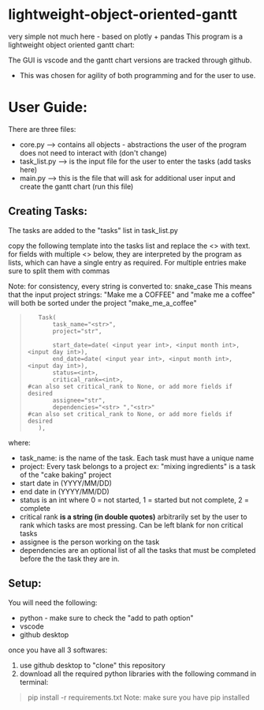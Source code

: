 # lightweight-object-oriented-gantt

very simple not much here - based on plotly + pandas
This program is a lightweight object oriented gantt chart:

The GUI is vscode and the gantt chart versions are tracked through github.
- This was chosen for agility of both programming and for the user to use.

# User Guide:

There are three files:
- core.py --> contains all objects - abstractions the user of the program does not need to interact with (don't change)
- task_list.py --> is the input file for the user to enter the tasks (add tasks here)
- main.py --> this is the file that will ask for additional user input and create the gantt chart (run this file)

## Creating Tasks:
The tasks are added to the "tasks" list in task_list.py

copy the following template into the tasks list and replace the <> with text.
for fields with multiple <> below, they are interpreted by the program as lists, which can have a single entry as required. For multiple entries make sure to split them with commas

Note: for consistency, every string is converted to: snake_case
This means that the input project strings: "Make   me  a COFFEE" and "make me a coffee" will both be sorted under the project "make_me_a_coffee"

>        Task(
>            task_name="<str>",
>            project="str",
>
>            start_date=date( <input year int>, <input month int>, <input day int>),
>            end_date=date( <input year int>, <input month int>, <input day int>),
>            status=<int>,  
>            critical_rank=<int>,                                      #can also set critical_rank to None, or add more fields if desired
>            assignee="str",
>            dependencies="<str> ","<str>"                             #can also set critical_rank to None, or add more fields if desired
>        ),


where:
- task_name: is the name of the task. Each task must have a unique name
- project: Every task belongs to a project ex: "mixing ingredients" is a task of the "cake baking" project
- start date in (YYYY/MM/DD)
- end date in (YYYY/MM/DD)
- status is an int where 0 = not started, 1 = started but not complete, 2 = complete
- critical rank **is a string (in double quotes)** arbitrarily set by the user to rank which tasks are most pressing. Can be left blank for non critical tasks
- assignee is the person working on the task
- dependencies are an optional list of all the tasks that must be completed before the the task they are in.


## Setup:

You will need the following:
- python - make sure to check the "add to path option"
- vscode
- github desktop

once you have all 3 softwares:
1) use github desktop to "clone" this repository
2) download all the required python libraries with the following command in terminal:
> pip install -r requirements.txt
Note: make sure you have pip installed